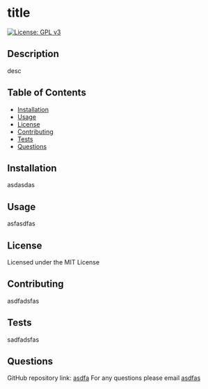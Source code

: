 # title
    
[![License: GPL v3](https://img.shields.io/badge/License-GPLv3-blue.svg)](https://www.gnu.org/licenses/gpl-3.0)
    
## Description
desc
  
## Table of Contents
- [Installation](#installation)
- [Usage](#usage)
- [License](#license)
- [Contributing](#contributing)
- [Tests](#tests)
- [Questions](#questions)

## Installation
asdasdas

## Usage
asfasdfas

## License
Licensed under the MIT License
  
## Contributing
asdfadsfas
  
## Tests
sadfadsfas
  
## Questions
GitHub repository link: [asdfa](asdfa) 
For any questions please email [asdfas](mailto:asdfas)
